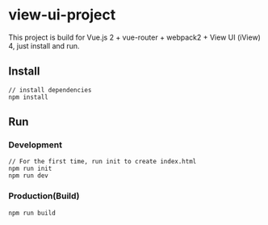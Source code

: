 # view-ui-project

This project is build for Vue.js 2 + vue-router + webpack2 + View UI (iView) 4, just install and run.

## Install
```bush
// install dependencies
npm install
```
## Run
### Development
```bush
// For the first time, run init to create index.html
npm run init
npm run dev
```
### Production(Build)
```bush
npm run build
```
